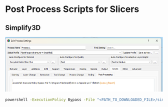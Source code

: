 # Post Process Scripts for Slicers

## Simplify3D
![Simplify3D Post Processing Script Settings](simplify3d_postprocess_script_settings.png)

```bash
powershell -ExecutionPolicy Bypass -File "<PATH_TO_DOWNLOADED_FILE>/simplify3d.ps1" -filePath [output_filepath]
```
